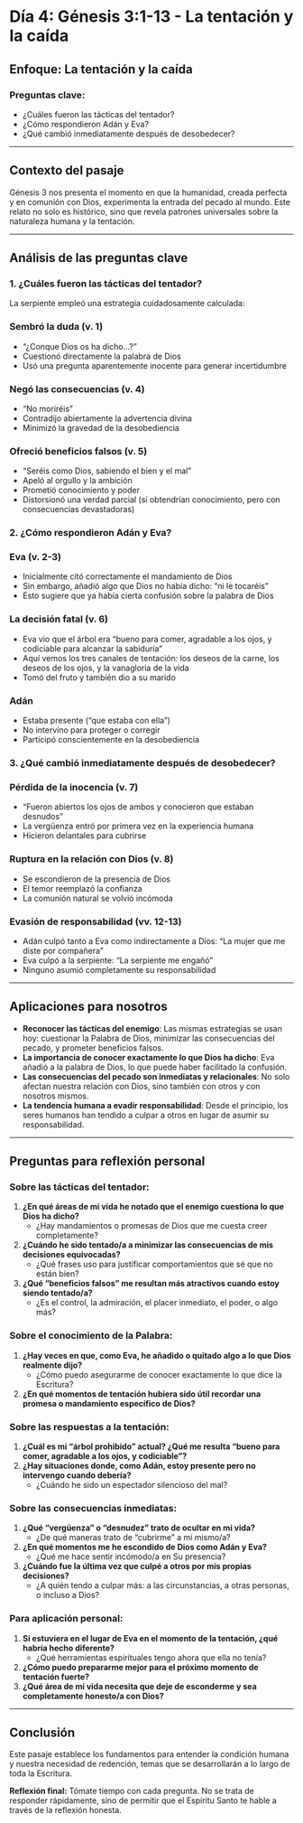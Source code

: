 # Día 4: Génesis 3:1-13 - La tentación y la caída

## Enfoque: La tentación y la caída

### Preguntas clave:

- ¿Cuáles fueron las tácticas del tentador?
- ¿Cómo respondieron Adán y Eva?
- ¿Qué cambió inmediatamente después de desobedecer?

---

## Contexto del pasaje

Génesis 3 nos presenta el momento en que la humanidad, creada perfecta y en comunión con Dios, experimenta la entrada del pecado al mundo. Este relato no solo es histórico, sino que revela patrones universales sobre la naturaleza humana y la tentación.

---

## Análisis de las preguntas clave

### 1. ¿Cuáles fueron las tácticas del tentador?

La serpiente empleó una estrategia cuidadosamente calculada:

### **Sembró la duda** (v. 1)

- “¿Conque Dios os ha dicho…?”
- Cuestionó directamente la palabra de Dios
- Usó una pregunta aparentemente inocente para generar incertidumbre

### **Negó las consecuencias** (v. 4)

- “No moriréis”
- Contradijo abiertamente la advertencia divina
- Minimizó la gravedad de la desobediencia

### **Ofreció beneficios falsos** (v. 5)

- “Seréis como Dios, sabiendo el bien y el mal”
- Apeló al orgullo y la ambición
- Prometió conocimiento y poder
- Distorsionó una verdad parcial (sí obtendrían conocimiento, pero con consecuencias devastadoras)

### 2. ¿Cómo respondieron Adán y Eva?

### **Eva** (v. 2-3)

- Inicialmente citó correctamente el mandamiento de Dios
- Sin embargo, añadió algo que Dios no había dicho: “ni le tocaréis”
- Esto sugiere que ya había cierta confusión sobre la palabra de Dios

### **La decisión fatal** (v. 6)

- Eva vio que el árbol era “bueno para comer, agradable a los ojos, y codiciable para alcanzar la sabiduría”
- Aquí vemos los tres canales de tentación: los deseos de la carne, los deseos de los ojos, y la vanagloria de la vida
- Tomó del fruto y también dio a su marido

### **Adán**

- Estaba presente (“que estaba con ella”)
- No intervino para proteger o corregir
- Participó conscientemente en la desobediencia

### 3. ¿Qué cambió inmediatamente después de desobedecer?

### **Pérdida de la inocencia** (v. 7)

- “Fueron abiertos los ojos de ambos y conocieron que estaban desnudos”
- La vergüenza entró por primera vez en la experiencia humana
- Hicieron delantales para cubrirse

### **Ruptura en la relación con Dios** (v. 8)

- Se escondieron de la presencia de Dios
- El temor reemplazó la confianza
- La comunión natural se volvió incómoda

### **Evasión de responsabilidad** (vv. 12-13)

- Adán culpó tanto a Eva como indirectamente a Dios: “La mujer que me diste por compañera”
- Eva culpó a la serpiente: “La serpiente me engañó”
- Ninguno asumió completamente su responsabilidad

---

## Aplicaciones para nosotros

- **Reconocer las tácticas del enemigo**: Las mismas estrategias se usan hoy: cuestionar la Palabra de Dios, minimizar las consecuencias del pecado, y prometer beneficios falsos.
- **La importancia de conocer exactamente lo que Dios ha dicho**: Eva añadió a la palabra de Dios, lo que puede haber facilitado la confusión.
- **Las consecuencias del pecado son inmediatas y relacionales**: No solo afectan nuestra relación con Dios, sino también con otros y con nosotros mismos.
- **La tendencia humana a evadir responsabilidad**: Desde el principio, los seres humanos han tendido a culpar a otros en lugar de asumir su responsabilidad.

---

## Preguntas para reflexión personal

### **Sobre las tácticas del tentador:**

1. **¿En qué áreas de mi vida he notado que el enemigo cuestiona lo que Dios ha dicho?**
    - ¿Hay mandamientos o promesas de Dios que me cuesta creer completamente?
2. **¿Cuándo he sido tentado/a a minimizar las consecuencias de mis decisiones equivocadas?**
    - ¿Qué frases uso para justificar comportamientos que sé que no están bien?
3. **¿Qué “beneficios falsos” me resultan más atractivos cuando estoy siendo tentado/a?**
    - ¿Es el control, la admiración, el placer inmediato, el poder, o algo más?

### **Sobre el conocimiento de la Palabra:**

1. **¿Hay veces en que, como Eva, he añadido o quitado algo a lo que Dios realmente dijo?**
    - ¿Cómo puedo asegurarme de conocer exactamente lo que dice la Escritura?
2. **¿En qué momentos de tentación hubiera sido útil recordar una promesa o mandamiento específico de Dios?**

### **Sobre las respuestas a la tentación:**

1. **¿Cuál es mi “árbol prohibido” actual? ¿Qué me resulta “bueno para comer, agradable a los ojos, y codiciable”?**
2. **¿Hay situaciones donde, como Adán, estoy presente pero no intervengo cuando debería?**
    - ¿Cuándo he sido un espectador silencioso del mal?

### **Sobre las consecuencias inmediatas:**

1. **¿Qué “vergüenza” o “desnudez” trato de ocultar en mi vida?**
    - ¿De qué maneras trato de “cubrirme” a mí mismo/a?
2. **¿En qué momentos me he escondido de Dios como Adán y Eva?**
    - ¿Qué me hace sentir incómodo/a en Su presencia?
3. **¿Cuándo fue la última vez que culpé a otros por mis propias decisiones?**
    - ¿A quién tendo a culpar más: a las circunstancias, a otras personas, o incluso a Dios?

### **Para aplicación personal:**

1. **Si estuviera en el lugar de Eva en el momento de la tentación, ¿qué habría hecho diferente?**
    - ¿Qué herramientas espirituales tengo ahora que ella no tenía?
2. **¿Cómo puedo prepararme mejor para el próximo momento de tentación fuerte?**
3. **¿Qué área de mi vida necesita que deje de esconderme y sea completamente honesto/a con Dios?**

---

## Conclusión

Este pasaje establece los fundamentos para entender la condición humana y nuestra necesidad de redención, temas que se desarrollarán a lo largo de toda la Escritura.

**Reflexión final:** Tómate tiempo con cada pregunta. No se trata de responder rápidamente, sino de permitir que el Espíritu Santo te hable a través de la reflexión honesta.